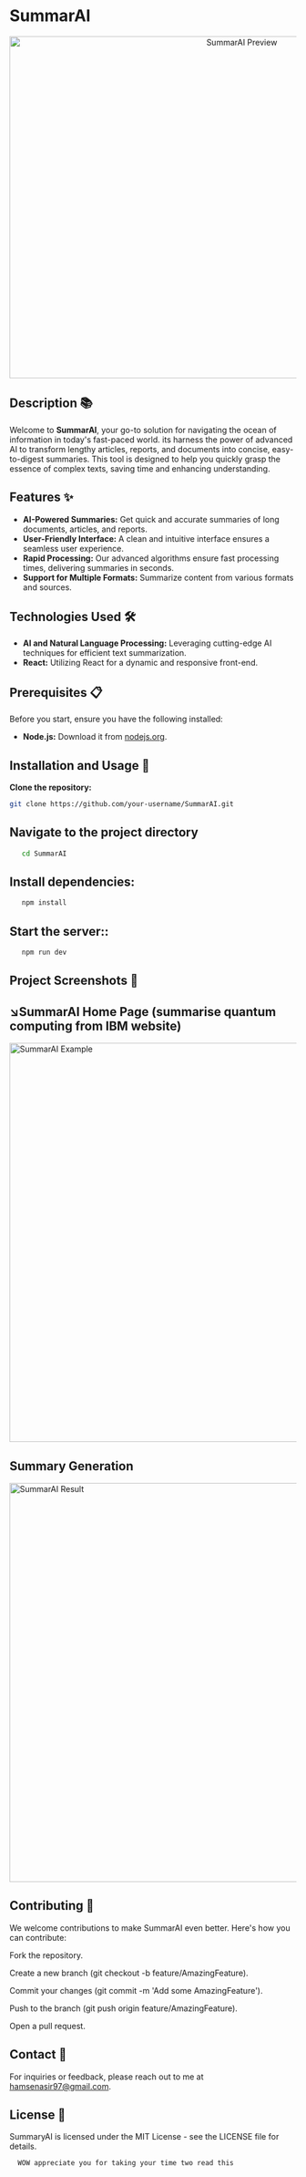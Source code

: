 # SummarAI
<p align="center">
  <img width="800" height="600" alt="SummarAI Preview" src="https://github.com/hamse47/SummaryAI/assets/78507974/c82c37a0-c23a-4c09-99e0-0d270eaadcef">
</p>

## Description 📚

Welcome to **SummarAI**, your go-to solution for navigating the ocean of information in today's fast-paced world. its harness the power of advanced AI to transform lengthy articles, reports, and documents into concise, easy-to-digest summaries. This tool is designed to help you quickly grasp the essence of complex texts, saving time and enhancing understanding.

## Features ✨

- **AI-Powered Summaries:** Get quick and accurate summaries of long documents, articles, and reports.
- **User-Friendly Interface:** A clean and intuitive interface ensures a seamless user experience.
- **Rapid Processing:** Our advanced algorithms ensure fast processing times, delivering summaries in seconds.
- **Support for Multiple Formats:** Summarize content from various formats and sources.

## Technologies Used 🛠️

- **AI and Natural Language Processing:** Leveraging cutting-edge AI techniques for efficient text summarization.
- **React:** Utilizing React for a dynamic and responsive front-end.

## Prerequisites 📋

Before you start, ensure you have the following installed:
- **Node.js:** Download it from [nodejs.org](https://nodejs.org/).

## Installation and Usage 🚀

 **Clone the repository:**
   ```bash
   git clone https://github.com/your-username/SummarAI.git
```
## Navigate to the project directory
```bash
   cd SummarAI
```
## Install dependencies:
```bash
   npm install
```
## Start the server::
```bash
   npm run dev
```
## Project Screenshots 📸
  ## ↘️SummarAI Home Page (summarise quantum computing from IBM website)
<img align="center" width="900" height="700" alt="SummarAI Example" src="https://github.com/hamse47/SummaryAI/assets/78507974/d11bbb38-c8f2-460e-a105-ac98fe38cea0">

## Summary Generation
<img align="center" width="900" height="700" alt="SummarAI Result" src="https://github.com/hamse47/SummaryAI/assets/78507974/2d0096c9-bdfe-4729-b76a-e781e4f7037f">


## Contributing 🤝
We welcome contributions to make SummarAI even better. Here's how you can contribute:

Fork the repository.

Create a new branch (git checkout -b feature/AmazingFeature).

Commit your changes (git commit -m 'Add some AmazingFeature').

Push to the branch (git push origin feature/AmazingFeature).

Open a pull request.
## Contact 📧
For inquiries or feedback, please reach out to me at hamsenasir97@gmail.com.

## License 📜
SummaryAI is licensed under the MIT License - see the LICENSE file for details.

```bash
  WOW appreciate you for taking your time two read this
```
